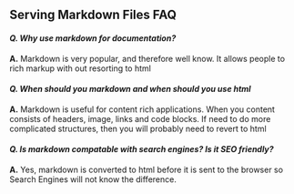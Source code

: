 ## Serving Markdown Files FAQ

#### ***Q. Why use markdown for documentation?***
**A.** Markdown is very popular, and therefore well know. It allows people to
rich markup with out resorting to html

#### ***Q. When should you markdown and when should you use html***
**A.** Markdown is useful for content rich applications. When you
content consists of headers, image, links and code blocks. If need to do
more complicated structures, then you will probably need to
revert to html

#### ***Q. Is markdown compatable with search engines? Is it SEO friendly?***
**A.** Yes, markdown is converted to html before it is sent to the browser so Search Engines will not know the difference. 
